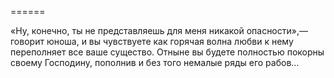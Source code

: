 ======

«Ну, конечно, ты не представляешь для меня никакой опасности»,— говорит юноша, и вы чувствуете как горячая волна любви к нему переполняет все ваше существо. Отныне вы будете полностью покорны своему Господину, пополнив и без того немалые ряды его рабов...

